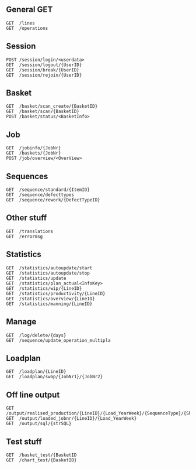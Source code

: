 ## General GET
    GET  /lines
    GET  /operations

## Session
    POST /session/login/<userdata>
    GET  /session/logout/{UserID}
    GET  /session/break/{UserID}
    GET  /session/rejoin/{UserID}
    
## Basket
    GET  /basket/scan_create/{BasketID}
    GET  /basket/scan/{BasketID}
    POST /basket/status/<BasketInfo>

## Job
    GET  /jobinfo/{JobNr}
    GET  /baskets/{JobNr}
    POST /job/overview/<OverView>
    
## Sequences
    GET  /sequence/standard/{ItemID}
    GET  /sequence/defecttypes
    GET  /sequence/rework/{DefectTypeID}
    
## Other stuff
    GET  /translations
    GET  /errormsg
    
## Statistics
    GET  /statistics/autoupdate/start
    GET  /statistics/autoupdate/stop
    GET  /statistics/update
    GET  /statistics/plan_actual<InfoKey>
    GET  /statistics/wip/{LineID}
    GET  /statistics/productivity/{LineID}
    GET  /statistics/overview/{LineID}
    GET  /statistics/manning/{LineID}
    
## Manage 
    GET  /log/delete/{days}
    GET  /sequence/update_operation_multipla
    
## Loadplan   
    GET  /loadplan/{LineID}
    GET  /loadplan/swap/{JobNr1}/{JobNr2}
    
## Off line output
    GET  /output/realised_production/{LineID}/{Load_YearWeek}/{SequenceType}/{Shift}
    GET  /output/loaded_jobnr/{LineID}/{Load_YearWeek}
    GET  /output/sql/{strSQL}
    
## Test stuff
    GET  /basket_test/{BasketID
    GET  /chart_test/{BasketID}
    
    
 
